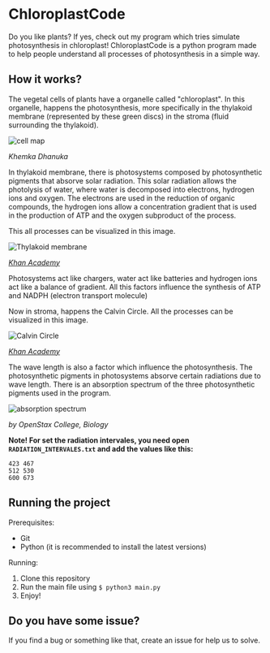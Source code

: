 # ChloroplastCode
Do you like plants? If yes, check out my program which tries simulate photosynthesis in chloroplast!
ChloroplastCode is a python program made to help people understand all processes of photosynthesis in a simple way.

## How it works? 
The vegetal cells of plants have a organelle called "chloroplast". In this organelle, happens the photosynthesis,
more specifically in the thylakoid membrane (represented by these green discs) in the stroma (fluid surrounding the thylakoid).

![cell map](https://github.com/AndrePinheiroPT/PhotoCode/blob/main/img/image1.png)

*Khemka Dhanuka*

In thylakoid membrane, there is photosystems composed by photosynthetic pigments that absorve solar radiation. This solar radiation
allows the photolysis of water, where water is decomposed into electrons, hydrogen ions and oxygen. The electrons are used in the reduction 
of organic compounds, the hydrogen ions allow a concentration gradient that is used in the production of ATP and the oxygen subproduct of the process.

This all processes can be visualized in this image.

![Thylakoid membrane](https://github.com/AndrePinheiroPT/PhotoCode/blob/main/img/image2.png)

*[Khan Academy](https://www.khanacademy.org/science/ap-biology/cellular-energetics/photosynthesis/a/light-dependent-reactions)*

Photosystems act like chargers, water act like batteries and hydrogen ions act like a balance of gradient. All this 
factors influence the synthesis of ATP and NADPH (electron transport molecule)

Now in stroma, happens the Calvin Circle. All the processes can be visualized in this image.

![Calvin Circle](https://github.com/AndrePinheiroPT/PhotoCode/blob/main/img/image3.png)

*[Khan Academy](https://pt.khanacademy.org/science/biology/photosynthesis-in-plants/the-calvin-cycle-reactions/a/calvin-cycle)*

The wave length is also a factor which influence the photosynthesis. The photosynthetic pigments in photosystems 
absorve certain radiations due to wave length. There is an absorption spectrum of the three photosynthetic pigments used in the
program.

![absorption spectrum](https://github.com/AndrePinheiroPT/PhotoCode/blob/main/img/image4.png)

*by OpenStax College, Biology*

**Note! For set the radiation intervales, you need open ```RADIATION_INTERVALES.txt``` and add the values like this:**
```
423 467
512 530
600 673
```

## Running the project

Prerequisites:
 - Git
 - Python (it is recommended to install the latest versions)

Running:
1. Clone this repository
2. Run the main file using `$ python3 main.py`
3. Enjoy!

## Do you have some issue?
If you find a bug or something like that, create an issue for help us to solve.
